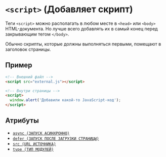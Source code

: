 # `<script>` (Добавляет скрипт)

Теги `<script>` можно располагать в любом месте в `<head>` или `<body>` HTML-документа. Но лучше всего добавлять их в самый конец перед закрывающим тегом `</body>`.

Обычно скрипты, которые должны выполняться первыми, помещают в заголовок страницы.

## Пример

```html
<!-- Внешний файл -->
<script src="external.js"></script>

<!-- Внутри страницы -->
<script>
  window.alert('Добавили какой-то JavaScript-код');
</script>
```

## Атрибуты

- [`async (ЗАПУСК АСИНХРОННО)`](../ATTRIBUTES/async.md)
- [`defer (ЗАПУСК ПОСЛЕ ЗАГРУЗКИ СТРАНИЦЫ)`](../ATTRIBUTES/defer.md)
- [`src (URL ИСТОЧНИКА)`](../ATTRIBUTES/src.md)
- [`type (ТИП МОДУЛЕЙ)`](<../ATTRIBUTES/type (SCRIPT).md>)
